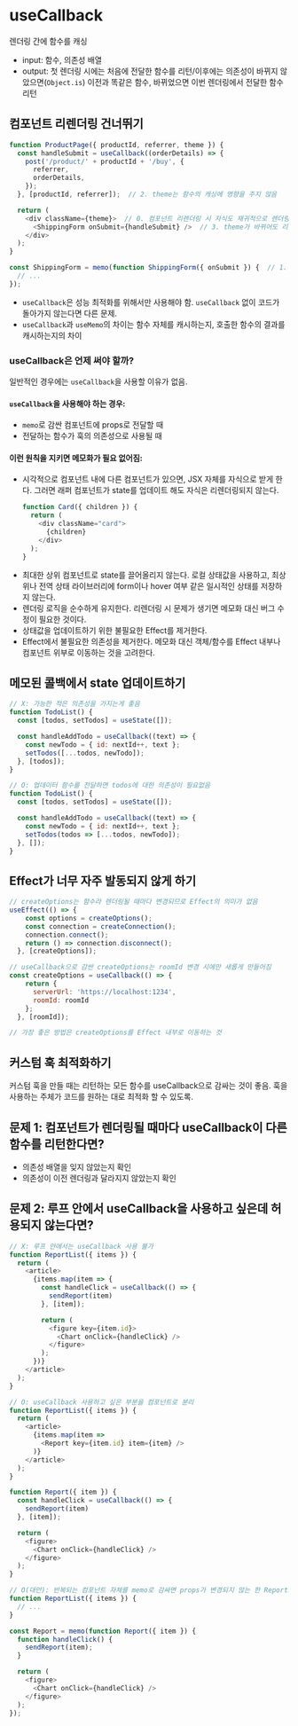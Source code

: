 # useCallback
렌더링 간에 함수를 캐싱

- input: 함수, 의존성 배열
- output: 첫 렌더링 시에는 처음에 전달한 함수를 리턴/이후에는 의존성이 바뀌지 않았으면(`Object.is`) 이전과 똑같은 함수, 바뀌었으면 이번 렌더링에서 전달한 함수 리턴

## 컴포넌트 리렌더링 건너뛰기
```javascript
function ProductPage({ productId, referrer, theme }) {
  const handleSubmit = useCallback((orderDetails) => { 
    post('/product/' + productId + '/buy', {
      referrer,
      orderDetails,
    });
  }, [productId, referrer]);  // 2. theme는 함수의 캐싱에 영향을 주지 않음

  return (
    <div className={theme}>  // 0. 컴포넌트 리렌더링 시 자식도 재귀적으로 렌더링 됨
      <ShippingForm onSubmit={handleSubmit} />  // 3. theme가 바뀌어도 리렌더링 되지 않음
    </div>
  );
}

const ShippingForm = memo(function ShippingForm({ onSubmit }) {  // 1. 이전 렌더링과 같은 props를 전달받으면 리렌더링을 건너뜀
  // ...
});
```

- `useCallback`은 성능 최적화를 위해서만 사용해야 함. `useCallback` 없이 코드가 돌아가지 않는다면 다른 문제.
- `useCallback`과 `useMemo`의 차이는 함수 자체를 캐시하는지, 호출한 함수의 결과를 캐시하는지의 차이

### useCallback은 언제 써야 할까?
일반적인 경우에는 `useCallback`을 사용할 이유가 없음.

#### `useCallback`을 사용해야 하는 경우:
 - `memo`로 감싼 컴포넌트에 props로 전달할 때
 - 전달하는 함수가 훅의 의존성으로 사용될 때

#### 이런 원칙을 지키면 메모화가 필요 없어짐:
  - 시각적으로 컴포넌트 내에 다른 컴포넌트가 있으면, JSX 자체를 자식으로 받게 한다. 그러면 래퍼 컴포넌트가 state를 업데이트 해도 자식은 리렌더링되지 않는다.
    ```javascript
    function Card({ children }) {
      return (
        <div className="card">
          {children}
        </div>
      );
    }
    ```
  - 최대한 상위 컴포넌트로 state를 끌어올리지 않는다. 로컬 상태값을 사용하고, 최상위나 전역 상태 라이브러리에 form이나 hover 여부 같은 일시적인 상태를 저장하지 않는다.
  - 렌더링 로직을 순수하게 유지한다. 리렌더링 시 문제가 생기면 메모화 대신 버그 수정이 필요한 것이다.
  - 상태값을 업데이트하기 위한 불필요한 Effect를 제거한다.
  - Effect에서 불필요한 의존성을 제거한다. 메모화 대신 객체/함수를 Effect 내부나 컴포넌트 위부로 이동하는 것을 고려한다.

## 메모된 콜백에서 state 업데이트하기
```javascript
// X: 가능한 적은 의존성을 가지는게 좋음
function TodoList() {
  const [todos, setTodos] = useState([]);

  const handleAddTodo = useCallback((text) => {
    const newTodo = { id: nextId++, text };
    setTodos([...todos, newTodo]);
  }, [todos]);
}

// O: 업데이터 함수를 전달하면 todos에 대한 의존성이 필요없음
function TodoList() {
  const [todos, setTodos] = useState([]);

  const handleAddTodo = useCallback((text) => {
    const newTodo = { id: nextId++, text };
    setTodos(todos => [...todos, newTodo]);
  }, []);
}
```

## Effect가 너무 자주 발동되지 않게 하기

```javascript
// createOptions는 함수라 렌더링될 때마다 변경되므로 Effect의 의미가 없음
useEffect(() => {
    const options = createOptions();
    const connection = createConnection();
    connection.connect();
    return () => connection.disconnect();
  }, [createOptions]);

// useCallback으로 감싼 createOptions는 roomId 변경 시에만 새롭게 만들어짐
const createOptions = useCallback(() => {
    return {
      serverUrl: 'https://localhost:1234',
      roomId: roomId
    };
  }, [roomId]);

// 가장 좋은 방법은 createOptions를 Effect 내부로 이동하는 것
```

## 커스텀 훅 최적화하기
커스텀 훅을 만들 때는 리턴하는 모든 함수를 useCallback으로 감싸는 것이 좋음. 훅을 사용하는 주체가 코드를 원하는 대로 최적화 할 수 있도록.

## 문제 1: 컴포넌트가 렌더링될 때마다 useCallback이 다른 함수를 리턴한다면?
- 의존성 배열을 잊지 않았는지 확인
- 의존성이 이전 렌더링과 달라지지 않았는지 확인

## 문제 2: 루프 안에서 useCallback을 사용하고 싶은데 허용되지 않는다면?
```javascript
// X: 루프 안에서는 useCallback 사용 불가
function ReportList({ items }) {
  return (
    <article>
      {items.map(item => {
        const handleClick = useCallback(() => {
          sendReport(item)
        }, [item]);

        return (
          <figure key={item.id}>
            <Chart onClick={handleClick} />
          </figure>
        );
      })}
    </article>
  );
}

// O: useCallback 사용하고 싶은 부분을 컴포넌트로 분리
function ReportList({ items }) {
  return (
    <article>
      {items.map(item =>
        <Report key={item.id} item={item} />
      )}
    </article>
  );
}

function Report({ item }) {
  const handleClick = useCallback(() => {
    sendReport(item)
  }, [item]);

  return (
    <figure>
      <Chart onClick={handleClick} />
    </figure>
  );
}

// O(대안): 반복되는 컴포넌트 자체를 memo로 감싸면 props가 변경되지 않는 한 Report도 리렌더링되지 않으므로 Chart로 리렌더링 되지 않음
function ReportList({ items }) {
  // ...
}

const Report = memo(function Report({ item }) {
  function handleClick() {
    sendReport(item);
  }

  return (
    <figure>
      <Chart onClick={handleClick} />
    </figure>
  );
});
```
